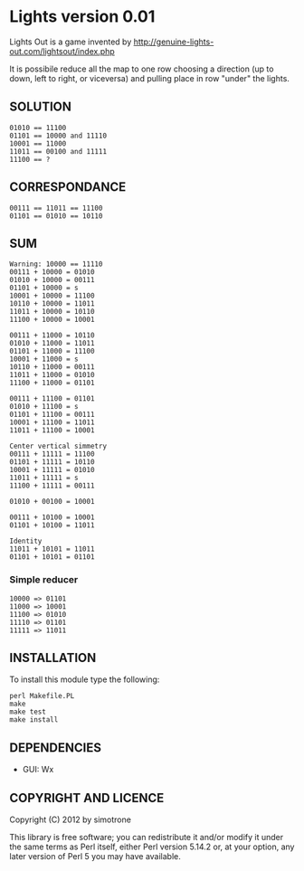 Lights version 0.01
===================

Lights Out is a game invented by http://genuine-lights-out.com/lightsout/index.php

It is possibile reduce all the map to one row choosing a direction
(up to down, left to right, or viceversa) and pulling place in row
"under" the lights.

## SOLUTION

    01010 == 11100
    01101 == 10000 and 11110
    10001 == 11000
    11011 == 00100 and 11111
    11100 == ?

## CORRESPONDANCE

    00111 == 11011 == 11100
    01101 == 01010 == 10110

## SUM

    Warning: 10000 == 11110
    00111 + 10000 = 01010
    01010 + 10000 = 00111
    01101 + 10000 = s
    10001 + 10000 = 11100
    10110 + 10000 = 11011
    11011 + 10000 = 10110
    11100 + 10000 = 10001

    00111 + 11000 = 10110
    01010 + 11000 = 11011
    01101 + 11000 = 11100
    10001 + 11000 = s
    10110 + 11000 = 00111
    11011 + 11000 = 01010
    11100 + 11000 = 01101

    00111 + 11100 = 01101
    01010 + 11100 = s
    01101 + 11100 = 00111
    10001 + 11100 = 11011
    11011 + 11100 = 10001

    Center vertical simmetry
    00111 + 11111 = 11100
    01101 + 11111 = 10110
    10001 + 11111 = 01010
    11011 + 11111 = s
    11100 + 11111 = 00111

    01010 + 00100 = 10001
    
    00111 + 10100 = 10001
    01101 + 10100 = 11011

    Identity
    11011 + 10101 = 11011
    01101 + 10101 = 01101

### Simple reducer

    10000 => 01101
    11000 => 10001
    11100 => 01010
    11110 => 01101
    11111 => 11011

## INSTALLATION

To install this module type the following:

    perl Makefile.PL
    make
    make test
    make install

## DEPENDENCIES

- GUI: Wx

## COPYRIGHT AND LICENCE

Copyright (C) 2012 by simotrone

This library is free software; you can redistribute it and/or modify
it under the same terms as Perl itself, either Perl version 5.14.2 or,
at your option, any later version of Perl 5 you may have available.

